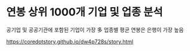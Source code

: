 연봉 상위 1000개 기업 및 업종 분석
=====

공기업 및 공공기관에 포함된 기업이 가장 多
업종별 평균 연봉은 은행이 가장 높음

<a href='https://coredotstory.github.io/dw4p728s/story.html'>https://coredotstory.github.io/dw4p728s/story.html</a>
